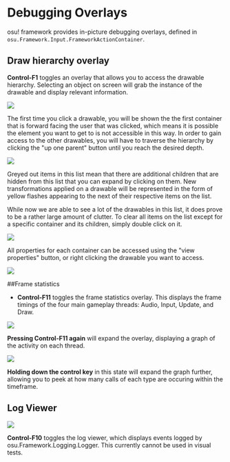 # Debugging Overlays
 
osu! framework provides in-picture debugging overlays, defined in `osu.Framework.Input.FrameworkActionContainer`. 

## Draw hierarchy overlay

**Control-F1** toggles an overlay that allows you to access the drawable hierarchy. Selecting an object on screen will grab the instance of the drawable and display relevant information.

![](https://cdn.discordapp.com/attachments/318886668889227266/538272068764958720/Screen_Shot_2019-01-25_at_5.10.57_PM.jpg)

The first time you click a drawable, you will be shown the the first container that is forward facing the user that was clicked, which means it is possible the element you want to get to is not accessible in this way. In order to gain access to the other drawables, you will have to traverse the hierarchy by clicking the "up one parent" button until you reach the desired depth.

![](https://cdn.discordapp.com/attachments/318886668889227266/538306806795993090/Screen_Shot_2019-01-25_at_7.28.11_PM.jpg)

Greyed out items in this list mean that there are additional children that are hidden from this list that you can expand by clicking on them. New transformations applied on a drawable will be represented in the form of yellow flashes appearing to the next of their respective items on the list.

While now we are able to see a lot of the drawables in this list, it does prove to be a rather large amount of clutter. To clear all items on the list except for a specific container and its children, simply double click on it.

![](https://cdn.discordapp.com/attachments/318886668889227266/538310347631755265/Screen_Shot_2019-01-25_at_7.28.11_PM.jpg)

All properties for each container can be accessed using the "view properties" button, or right clicking the drawable you want to access.

![](https://cdn.discordapp.com/attachments/318886668889227266/538311755491835904/penis.jpg)

##Frame statistics

* **Control-F11** toggles the frame statistics overlay. This displays the frame timings of the four main gameplay threads: Audio, Input, Update, and Draw. 

![](https://cdn.discordapp.com/attachments/318886668889227266/538264876561203200/Screen_Shot_2019-01-25_at_3.31.08_PM.png)

**Pressing Control-F11 again** will expand the overlay, displaying a graph of the activity on each thread. 

![](https://cdn.discordapp.com/attachments/318886668889227266/538266387014221824/Screen_Shot_2019-01-25_at_4.58.06_PM.png)

**Holding down the control key** in this state will expand the graph further, allowing you to peek at how many calls of each type are occuring within the timeframe.

## Log Viewer

![](https://cdn.discordapp.com/attachments/318886668889227266/538268818951241754/unknown-2_copy.png)

**Control-F10** toggles the log viewer, which displays events logged by osu.Framework.Logging.Logger. This currently cannot be used in visual tests.




